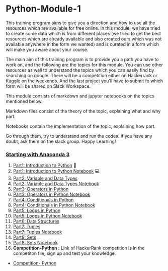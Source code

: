 # Python-Module-1

This training program aims to give you a direction and how to use all the resources which are available for free online. In this module, we have tried to create some data which is from different places (we tried to get the best resources which are already available and also created ours which was not available anywhere in the form we wanted) and is curated in a form which will make you aware about your course.

The main aim of this training program is to provide you a path you have to work on, and the following are the topics for this module. You can use other resources as well to understand the topics which you can easily find by searching on google. There will be a competition either on Hackerrank or Kaggle on the weekends. And the last project you'll have to submit fo which form will be shared on Slack Workspace.

This module consists of markdown and jupyter notebooks on the topics mentioned below.

Markdown files consist of the theory of the topic, explaining what and why part.

Notebooks contain the implementation of the topic, explaining how part. 

Go through them, try to understand and run the codes. If you have any doubt, ask them on the slack group. Happy Learning!

### <a href="https://www.youtube.com/watch?v=Q-iC4VaW8ZA" target="_blank">Starting with Anaconda 3<a>

1. [Part1: Introduction to Python](introtopython.md) 📓
2. [Part1: Introduction to Python Notebook](Part1-Python-Basics.ipynb) 💻
3. [Part2: Variable and Data Types](variablesanddatatypesinPython.md)
4. [Part2: Variable and Data Types Notebook](Part2-Variable-Data-type.ipynb)
5. [Part3: Operators in Python](Operators.md)
6. [Part3: Operators in Python Notebook](Operators.ipynb)
7. [Part4: Conditionals in Python](conditionals_in_Python.md)
8. [Part4: Conditionals in Python Notebook](Part4-Conditionals.ipynb)
9. [Part5: Loops in Python](Part5-Loops.md)
10. [Part5: Loops in Python Notebook](Part5-Loops.ipynb)
11. [Part6: Data Structures](Part6-Data-Structures.md)
12. [Part7: Tuples](Part7-Tuples.md)
13. [Part7: Tuples Notebook](Part7-Tuple.ipynb)
14. [Part8: Sets](Part8-Sets.md)
15. [Part8: Sets Notebook](Part8-Sets.ipynb)
16. **Competition-Python :** Link of HackerRank competition is in the competiton file, sign up and test your knowledge.
- [Competition- Python](Competition-python.md)
